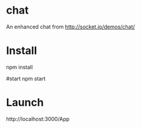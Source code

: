 # chat
An enhanced chat from http://socket.io/demos/chat/


# Install
npm install

#start
npm start

# Launch
http://localhost:3000/App
